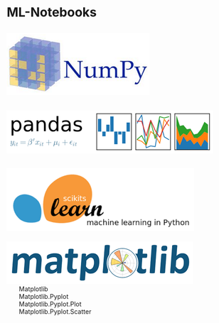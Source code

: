 # ML-Notebooks  
[![Image Alt Text](images/NumPy.png)](numpy)  
-------------------------------------------------------------------------------------------  
[![Image Alt Text](images/Pandas.png)](pandas)  
-------------------------------------------------------------------------------------------  
[![Image Alt Text](images/scikit-learn.png)](scikit-learn)  
-------------------------------------------------------------------------------------------  
[![Image Alt Text](images/Matplotlib.png)](matplotlib)  
&nbsp;&nbsp;&nbsp;&nbsp;&nbsp;&nbsp;&nbsp;Matplotlib  
&nbsp;&nbsp;&nbsp;&nbsp;&nbsp;&nbsp;&nbsp;Matplotlib.Pyplot  
&nbsp;&nbsp;&nbsp;&nbsp;&nbsp;&nbsp;&nbsp;Matplotlib.Pyplot.Plot  
&nbsp;&nbsp;&nbsp;&nbsp;&nbsp;&nbsp;&nbsp;Matplotlib.Pyplot.Scatter  
